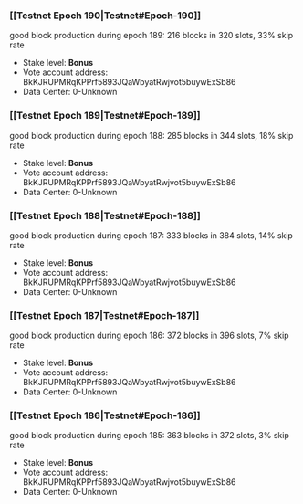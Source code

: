 ### [[Testnet Epoch 190|Testnet#Epoch-190]]
good block production during epoch 189: 216 blocks in 320 slots, 33% skip rate
* Stake level: **Bonus** 
* Vote account address: BkKJRUPMRqKPPrf5893JQaWbyatRwjvot5buywExSb86
* Data Center: 0-Unknown
### [[Testnet Epoch 189|Testnet#Epoch-189]]
good block production during epoch 188: 285 blocks in 344 slots, 18% skip rate
* Stake level: **Bonus** 
* Vote account address: BkKJRUPMRqKPPrf5893JQaWbyatRwjvot5buywExSb86
* Data Center: 0-Unknown
### [[Testnet Epoch 188|Testnet#Epoch-188]]
good block production during epoch 187: 333 blocks in 384 slots, 14% skip rate
* Stake level: **Bonus** 
* Vote account address: BkKJRUPMRqKPPrf5893JQaWbyatRwjvot5buywExSb86
* Data Center: 0-Unknown
### [[Testnet Epoch 187|Testnet#Epoch-187]]
good block production during epoch 186: 372 blocks in 396 slots, 7% skip rate
* Stake level: **Bonus** 
* Vote account address: BkKJRUPMRqKPPrf5893JQaWbyatRwjvot5buywExSb86
* Data Center: 0-Unknown
### [[Testnet Epoch 186|Testnet#Epoch-186]]
good block production during epoch 185: 363 blocks in 372 slots, 3% skip rate
* Stake level: **Bonus** 
* Vote account address: BkKJRUPMRqKPPrf5893JQaWbyatRwjvot5buywExSb86
* Data Center: 0-Unknown